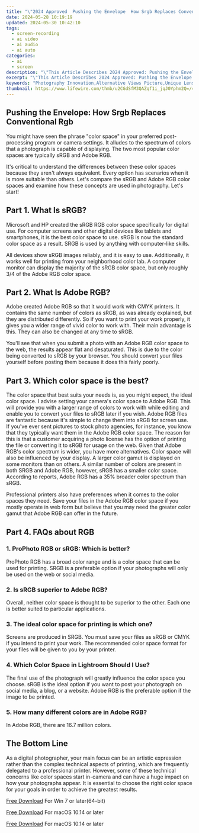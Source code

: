 ```yaml
---
title: "\"2024 Approved  Pushing the Envelope  How Srgb Replaces Conventional Rgb\""
date: 2024-05-28 10:19:19
updated: 2024-05-30 10:42:10
tags: 
  - screen-recording
  - ai video
  - ai audio
  - ai auto
categories: 
  - ai
  - screen
description: "\"This Article Describes 2024 Approved: Pushing the Envelope: How Srgb Replaces Conventional Rgb\""
excerpt: "\"This Article Describes 2024 Approved: Pushing the Envelope: How Srgb Replaces Conventional Rgb\""
keywords: "Photography Innovation,Alternative Views Picture,Unique Lens Art,Creative Capture Techniques,Novel Image Insights,Diverse Angle Shots,Exotic Frame Compositions"
thumbnail: https://www.lifewire.com/thmb/u2CGdSfM3QAZqf1i_jqJ0Yphm2Q=/400x300/filters:no_upscale():max_bytes(150000):strip_icc()/NatalieHeadshot1-fc42e637c3174b46a7a99cb5adcfccb4.jpg
---
```


## Pushing the Envelope: How Srgb Replaces Conventional Rgb

You might have seen the phrase "color space" in your preferred post-processing program or camera settings. It alludes to the spectrum of colors that a photograph is capable of displaying. The two most popular color spaces are typically sRGB and Adobe RGB.

It's critical to understand the differences between these color spaces because they aren't always equivalent. Every option has scenarios when it is more suitable than others. Let's compare the sRGB and Adobe RGB color spaces and examine how these concepts are used in photography. Let's start!

## Part 1\. What Is sRGB?

Microsoft and HP created the sRGB RGB color space specifically for digital use. For computer screens and other digital devices like tablets and smartphones, it is the best color space to use. sRGB is now the standard color space as a result. SRGB is used by anything with computer-like skills.

All devices show sRGB images reliably, and it is easy to use. Additionally, it works well for printing from your neighborhood color lab. A computer monitor can display the majority of the sRGB color space, but only roughly 3/4 of the Adobe RGB color space.

## Part 2\. What Is Adobe RGB?

Adobe created Adobe RGB so that it would work with CMYK printers. It contains the same number of colors as sRGB, as was already explained, but they are distributed differently. So if you want to print your work properly, it gives you a wider range of vivid color to work with. Their main advantage is this. They can also be changed at any time to sRGB.

You'll see that when you submit a photo with an Adobe RGB color space to the web, the results appear flat and desaturated. This is due to the color being converted to sRGB by your browser. You should convert your files yourself before posting them because it does this fairly poorly.

## Part 3\. Which color space is the best?

The color space that best suits your needs is, as you might expect, the ideal color space. I advise setting your camera's color space to Adobe RGB. This will provide you with a larger range of colors to work with while editing and enable you to convert your files to sRGB later if you wish. Adobe RGB files are fantastic because it's simple to change them into sRGB for screen use. If you've ever sent pictures to stock photo agencies, for instance, you know that they typically want them in the Adobe RGB color space. The reason for this is that a customer acquiring a photo license has the option of printing the file or converting it to sRGB for usage on the web. Given that Adobe RGB's color spectrum is wider, you have more alternatives. Color space will also be influenced by your display. A larger color gamut is displayed on some monitors than on others. A similar number of colors are present in both SRGB and Adobe RGB, however, sRGB has a smaller color space. According to reports, Adobe RGB has a 35% broader color spectrum than sRGB.

Professional printers also have preferences when it comes to the color spaces they need. Save your files in the Adobe RGB color space if you mostly operate in web form but believe that you may need the greater color gamut that Adobe RGB can offer in the future.

## Part 4\. FAQs about RGB

### 1\. ProPhoto RGB or sRGB: Which is better?

ProPhoto RGB has a broad color range and is a color space that can be used for printing. SRGB is a preferable option if your photographs will only be used on the web or social media.

### 2\. Is sRGB superior to Adobe RGB?

Overall, neither color space is thought to be superior to the other. Each one is better suited to particular applications.

### 3\. The ideal color space for printing is which one?

Screens are produced in SRGB. You must save your files as sRGB or CMYK if you intend to print your work. The recommended color space format for your files will be given to you by your printer.

### 4\. Which Color Space in Lightroom Should I Use?

The final use of the photograph will greatly influence the color space you choose. sRGB is the ideal option if you want to post your photograph on social media, a blog, or a website. Adobe RGB is the preferable option if the image to be printed.

### 5\. How many different colors are in Adobe RGB?

In Adobe RGB, there are 16.7 million colors.

## The Bottom Line

As a digital photographer, your main focus can be an artistic expression rather than the complex technical aspects of printing, which are frequently delegated to a professional printer. However, some of these technical concerns like color spaces start in-camera and can have a huge impact on how your photographs appear. It is essential to choose the right color space for your goals in order to achieve the greatest results.

[Free Download](https://tools.techidaily.com/wondershare/filmora/download/) For Win 7 or later(64-bit)

[Free Download](https://tools.techidaily.com/wondershare/filmora/download/) For macOS 10.14 or later

[Free Download](https://tools.techidaily.com/wondershare/filmora/download/) For macOS 10.14 or later

<ins class="adsbygoogle"
     style="display:block"
     data-ad-format="autorelaxed"
     data-ad-client="ca-pub-7571918770474297"
     data-ad-slot="1223367746"></ins>

<ins class="adsbygoogle"
     style="display:block"
     data-ad-format="autorelaxed"
     data-ad-client="ca-pub-7571918770474297"
     data-ad-slot="1223367746"></ins>



<ins class="adsbygoogle"
     style="display:block"
     data-ad-client="ca-pub-7571918770474297"
     data-ad-slot="8358498916"
     data-ad-format="auto"
     data-full-width-responsive="true"></ins>

